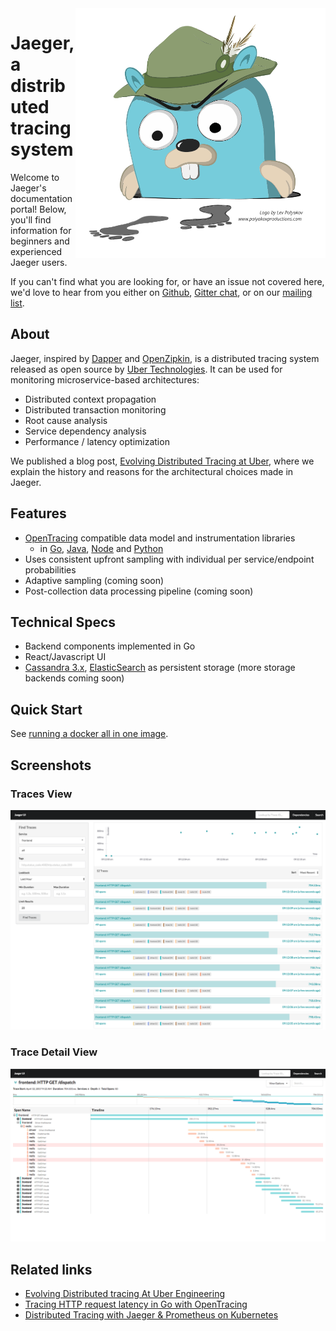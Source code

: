 <img align="right" src="images/jaeger-vector.svg" width=400>

# Jaeger, a distributed tracing system

Welcome to Jaeger's documentation portal! Below, you'll find information for beginners and experienced Jaeger users.

If you can't find what you are looking for, or have an issue not covered here, we'd love to hear from you either on [Github](https://github.com/uber/jaeger/issues), [Gitter chat](https://gitter.im/jaegertracing/Lobby), or on our [mailing list](https://groups.google.com/forum/#!forum/jaeger-tracing).

## About
Jaeger, inspired by [Dapper][dapper] and [OpenZipkin](http://zipkin.io),
is a distributed tracing system released as open source by [Uber Technologies][ubeross].
It can be used for monitoring microservice-based architectures:

* Distributed context propagation
* Distributed transaction monitoring
* Root cause analysis
* Service dependency analysis
* Performance / latency optimization

We published a blog post, [Evolving Distributed Tracing at Uber](https://eng.uber.com/distributed-tracing/), where we explain the history and reasons
for the architectural choices made in Jaeger.

## Features

  * [OpenTracing](http://opentracing.io/) compatible data model and instrumentation libraries
    * in [Go](https://github.com/uber/jaeger-client-go), [Java](https://github.com/uber/jaeger-client-java), [Node](https://github.com/uber/jaeger-client-node) and [Python](https://github.com/uber/jaeger-client-python)
  * Uses consistent upfront sampling with individual per service/endpoint probabilities
  * Adaptive sampling (coming soon)
  * Post-collection data processing pipeline (coming soon)

## Technical Specs

  * Backend components implemented in Go
  * React/Javascript UI
  * [Cassandra 3.x](https://github.com/uber/jaeger/tree/master/plugin/storage/cassandra), [ElasticSearch](https://github.com/uber/jaeger/tree/master/plugin/storage/es) as persistent storage (more storage backends coming soon)

## Quick Start
See [running a docker all in one image](getting_started.md#all-in-one-docker-image).

## Screenshots

### Traces View
[![Traces View](images/traces-ss.png)](images/traces-ss.png)

### Trace Detail View
[![Detail View](images/trace-detail-ss.png)](images/trace-detail-ss.png)

## Related links
- [Evolving Distributed tracing At Uber Engineering](https://eng.uber.com/distributed-tracing/)
- [Tracing HTTP request latency in Go with OpenTracing](https://medium.com/opentracing/tracing-http-request-latency-in-go-with-opentracing-7cc1282a100a)
- [Distributed Tracing with Jaeger & Prometheus on Kubernetes](https://blog.openshift.com/openshift-commons-briefing-82-distributed-tracing-with-jaeger-prometheus-on-kubernetes/)

[dapper]: https://research.google.com/pubs/pub36356.html
[ubeross]: http://uber.github.io
